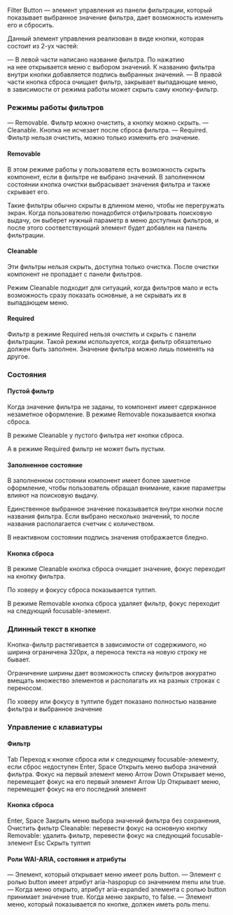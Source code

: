 Filter Button — элемент управления из панели фильтрации, который показывает выбранное значение фильтра, дает возможность изменить его и сбросить.

Данный элемент управления реализован в виде кнопки, которая состоит из 2-ух частей:

— В левой части написано название фильтра. По нажатию на нее открывается меню с выбором значений. К названию фильтра внутри кнопки добавляется подпись выбранных значений.
— В правой части кнопка сброса очищает фильтр, закрывает выпадающие меню, в зависимости от режима работы может скрыть саму кнопку-фильтр.

<!-- example(filter-bar-overview) -->

### Режимы работы фильтров

— Removable. Фильтр можно очистить, а кнопку можно скрыть.
— Cleanable. Кнопка не исчезает после сброса фильтра.
— Required. Фильтр нельзя очистить, можно только изменить его значение.

<!-- example(filter-bar-overview) -->

#### Removable

В этом режиме работы у пользователя есть возможность скрыть компонент, если в фильтре не выбрано значений. В заполненном состоянии кнопка очистки выбрасывает значения фильтра и также скрывает его.

Такие фильтры обычно скрыты в длинном меню, чтобы не перегружать экран. Когда пользователю понадобится отфильтровать поисковую выдачу, он выберет нужный параметр в меню доступных фильтров, и после этого соответствующий элемент будет добавлен на панель фильтрации.

<!-- example(filter-bar-overview) -->

#### Cleanable

Эти фильтры нельзя скрыть, доступна только очистка. После очистки компонент не пропадает с панели фильтров.

Режим Cleanable подходит для ситуаций, когда фильтров мало и есть возможность сразу показать основные, а не скрывать их в выпадающем меню.

<!-- example(filter-bar-overview) -->

#### Required

Фильтр в режиме Required нельзя очистить и скрыть с панели фильтрации. Такой режим используется, когда фильтр обязательно должен быть заполнен. Значение фильтра можно лишь поменять на другое.

<!-- example(filter-bar-overview) -->

### Состояния

#### Пустой фильтр

Когда значение фильтра не заданы, то компонент имеет сдержанное незаметное оформление. В режиме Removable показывается кнопка сброса.

<!-- example(filter-bar-overview) -->

В режиме Cleanable у пустого фильтра нет кнопки сброса.

<!-- example(filter-bar-overview) -->

А в режиме Required фильтр не может быть пустым.

#### Заполненное состояние

В заполненном состоянии компонент имеет более заметное оформление, чтобы пользователь обращал внимание, какие параметры влияют на поисковую выдачу.

<!-- example(filter-bar-overview) -->

Единственное выбранное значение показывается внутри кнопки после названия фильтра. Если выбрано несколько значений, то после названия располагается счетчик с количеством.

<!-- example(filter-bar-overview) -->

В неактивном состоянии подпись значения отображается бледно.

<!-- example(filter-bar-overview) -->

#### Кнопка сброса

<!-- example(filter-bar-overview) -->

<!-- example(filter-bar-overview) -->

В режиме Cleanable кнопка сброса очищает значение, фокус переходит на кнопку фильтра.

<!-- example(filter-bar-overview) -->

По ховеру и фокусу сброса показывается тултип.

<!-- example(filter-bar-overview) -->

В режиме Removable кнопка сброса удаляет фильтр, фокус переходит на следующий focusable-элемент.

<!-- example(filter-bar-overview) -->

### Длинный текст в кнопке

Кнопка-фильтр растягивается в зависимости от содержимого, но ширина ограничена 320px, а переноса текста на новую строку не бывает.

<!-- example(filter-bar-overview) -->

Ограничение ширины дает возможность списку фильтров аккуратно вмещать множество элементов и располагать их на разных строках с переносом.

<!-- example(filter-bar-overview) -->

По ховеру или фокусу в тултипе будет показано полностью название фильтра и выбранное значение

<!-- example(filter-bar-overview) -->

### Управление с клавиатуры

#### Фильтр

Tab
Переход к кнопке сброса или к следующему focusable-элементу, если сброс недоступен
Enter, Space
Открыть меню выбора значений фильтра. Фокус на первый элемент меню
Arrow Down
Открывает меню, перемещает фокус на его первый элемент
Arrow Up
Открывает меню, перемещает фокус на его последний элемент

#### Кнопка сброса

Enter, Space
Закрыть меню выбора значений фильтра без сохранения,
Очистить фильтр
Cleanable: перевести фокус на основную кнопку
Removable: удалить фильтр, перевести фокус на следующий focusable-элемент
Esc
Скрыть тултип

#### Роли WAI-ARIA, состояния и атрибуты

— Элемент, который открывает меню имеет роль button.
— Элемент с ролью button имеет атрибут aria-haspopup со значением menu или true.
— Когда меню открыто, атрибут aria-expanded элемента с ролью button принимает значение true. Когда меню закрыто, то false.
— Элемент меню, который показывается по кнопке, должен иметь роль menu.
